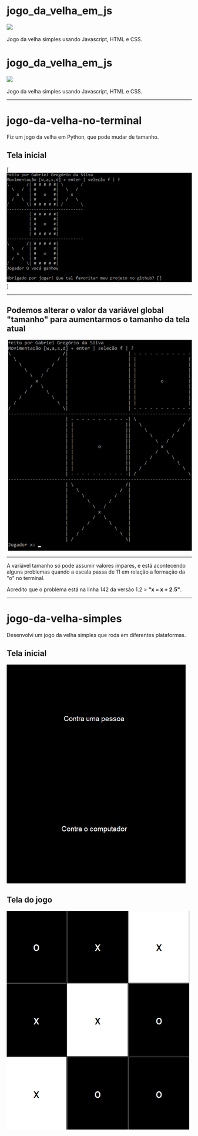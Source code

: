 # jogo_da_velha_em_js
![](https://github.com/gabrielogregorio/jogo_da_velha_em_js/blob/master/print.png)

Jogo da velha simples usando Javascript, HTML e CSS.


# jogo_da_velha_em_js
![](https://github.com/gabrielogregorio/jogo_da_velha_em_js/blob/master/print.png)

Jogo da velha simples usando Javascript, HTML e CSS.




----------------------------------------------------------

# jogo-da-velha-no-terminal
Fiz um jogo da velha em Python, que pode mudar de tamanho.

## Tela inicial
[<img src="https://github.com/gabrielogregorio/jogo_da_velha/blob/master/Python%20no%20terminal/imagens/print%202.png">]

- - -

## Podemos alterar o valor da variável global "tamanho" para aumentarmos o tamanho da tela atual
[<img src="https://github.com/gabrielogregorio/jogo_da_velha/blob/master/Python%20no%20terminal/imagens/print%201.png">](#)

- - -

A variável tamanho só pode assumir valores ímpares, e está acontecendo alguns problemas quando a escala passa de 11 em relação a formação da "o" no terminal.

Acredito que o problema está na linha 142 da versão 1.2 > __"x = x + 2.5"__.



----------------------------------------------------------------------

# jogo-da-velha-simples
Desenvolvi um jogo da velha simples que roda em diferentes plataformas.

## Tela inicial 
[<img src="https://github.com/gabrielogregorio/jogo_da_velha/blob/master/Python%20com%20tkinter/tela%201.png">](#)

## Tela do jogo
[<img src="https://github.com/gabrielogregorio/jogo_da_velha/blob/master/Python%20com%20tkinter/game.png">](#)

